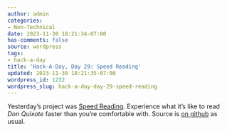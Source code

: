 ```yaml
---
author: admin
categories:
- Non-Technical
date: 2023-11-30 18:21:34-07:00
has-comments: false
source: wordpress
tags:
- hack-a-day
title: 'Hack-A-Day, Day 29: Speed Reading'
updated: 2023-11-30 18:21:35-07:00
wordpress_id: 1232
wordpress_slug: hack-a-day-day-29-speed-reading
---
```

Yesterday’s project was [Speed Reading](https://za3k.github.io/ha3k-29-speedread/). Experience what it’s like to read *Don Quixote* faster than you’re comfortable with. Source is [on github](https://github.com/za3k/ha3k-29-speedread) as usual.
